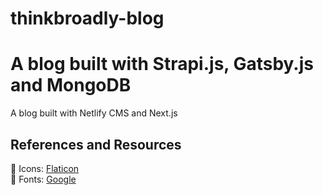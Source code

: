 # thinkbroadly-blog
A blog built with Strapi.js, Gatsby.js and MongoDB
=======
A blog built with Netlify CMS and Next.js

## References and Resources
📌 Icons: [Flaticon](https://www.flaticon.com/)<br />
📌 Fonts: [Google](https://fonts.google.com/)
